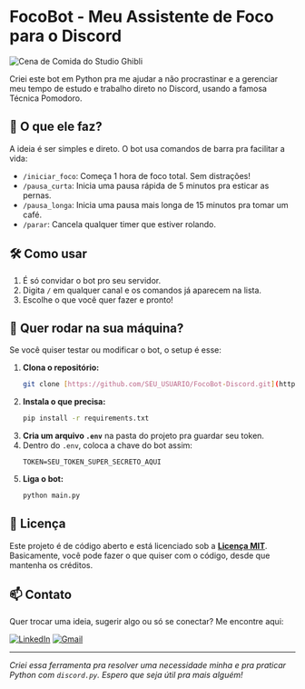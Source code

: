 # FocoBot - Meu Assistente de Foco para o Discord

![Cena de Comida do Studio Ghibli](https://media4.giphy.com/media/v1.Y2lkPTc5MGI3NjExdzY2ZmNpeGExaGw3bDd3c3FzeHhmeTl6MGZueXN2cXB1NDhlczJkZiZlcD12MV9pbnRlcm5hbF9naWZfYnlfaWQmY3Q9Zw/6XX4V0O8a0xdS/giphy.gif)

Criei este bot em Python pra me ajudar a não procrastinar e a gerenciar meu tempo de estudo e trabalho direto no Discord, usando a famosa Técnica Pomodoro.

## 🚀 O que ele faz?

A ideia é ser simples e direto. O bot usa comandos de barra pra facilitar a vida:

-   `/iniciar_foco`: Começa 1 hora de foco total. Sem distrações!
-   `/pausa_curta`: Inicia uma pausa rápida de 5 minutos pra esticar as pernas.
-   `/pausa_longa`: Inicia uma pausa mais longa de 15 minutos pra tomar um café.
-   `/parar`: Cancela qualquer timer que estiver rolando.

## 🛠️ Como usar

1.  É só convidar o bot pro seu servidor.
2.  Digita `/` em qualquer canal e os comandos já aparecem na lista.
3.  Escolhe o que você quer fazer e pronto!

## 🔧 Quer rodar na sua máquina?

Se você quiser testar ou modificar o bot, o setup é esse:

1.  **Clona o repositório:**
    ```bash
    git clone [https://github.com/SEU_USUARIO/FocoBot-Discord.git](https://github.com/SEU_USUARIO/FocoBot-Discord.git)
    ```
2.  **Instala o que precisa:**
    ```bash
    pip install -r requirements.txt
    ```
3.  **Cria um arquivo `.env`** na pasta do projeto pra guardar seu token.
4.  Dentro do `.env`, coloca a chave do bot assim:
    ```
    TOKEN=SEU_TOKEN_SUPER_SECRETO_AQUI
    ```
5.  **Liga o bot:**
    ```bash
    python main.py
    ```

## 📜 Licença

Este projeto é de código aberto e está licenciado sob a **[Licença MIT](LICENSE)**. Basicamente, você pode fazer o que quiser com o código, desde que mantenha os créditos.

## 📫 Contato

Quer trocar uma ideia, sugerir algo ou só se conectar? Me encontre aqui:

[![LinkedIn](https://img.shields.io/badge/LinkedIn-0077B5?style=for-the-badge&logo=linkedin&logoColor=white)](https://www.linkedin.com/in/gabriel-mendes2499/)
[![Gmail](https://img.shields.io/badge/Gmail-D14836?style=for-the-badge&logo=gmail&logoColor=white)](mailto:gabriel.mendes.rodrigues@gmail.com)

---
*Criei essa ferramenta pra resolver uma necessidade minha e pra praticar Python com `discord.py`. Espero que seja útil pra mais alguém!*
